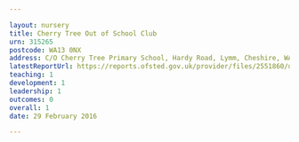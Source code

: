 ```yaml
---

layout: nursery
title: Cherry Tree Out of School Club
urn: 315265
postcode: WA13 0NX
address: C/O Cherry Tree Primary School, Hardy Road, Lymm, Cheshire, WA13 0NX
latestReportUrl: https://reports.ofsted.gov.uk/provider/files/2551860/urn/315265.pdf
teaching: 1
development: 1
leadership: 1
outcomes: 0
overall: 1
date: 29 February 2016

---
```

